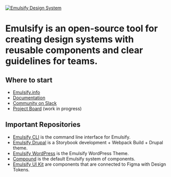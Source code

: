 [![Emulsify Design System](https://user-images.githubusercontent.com/409903/170579210-327abcdd-2c98-4922-87bb-36446a4cc013.svg)](https://www.emulsify.info/)

# Emulsify is an open-source tool for creating design systems with reusable components and clear guidelines for teams.

## Where to start

- [Emulsify.info](https://www.emulsify.info/)
- [Documentation](https://docs.emulsify.info/)
- [Community on Slack](https://launchpass.com/emulsify)
- [Project Board](https://github.com/orgs/emulsify-ds/projects/6) (work in progress)

## Important Repositories

- [Emulsify CLI](https://github.com/emulsify-ds/emulsify-cli) is the command line interface for Emulsify.
- [Emulsify Drupal](https://github.com/emulsify-ds/emulsify-drupal) is a Storybook development + Webpack Build + Drupal theme.
- [Emulsify WordPress](https://github.com/emulsify-ds/emulsify-wordpress-theme) is the Emulsify WordPress Theme.
- [Compound](https://github.com/emulsify-ds/compound) is the default Emulsify system of components. 
- [Emulsify UI Kit](https://github.com/emulsify-ds/emulsify-ui-kit) are components that are connected to Figma with Design Tokens.

